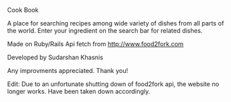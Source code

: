 Cook Book

A place for searching recipes among wide variety of dishes from all parts of the world.
Enter your ingredient on the search bar for related dishes.


Made on Ruby/Rails 
Api fetch from http://www.food2fork.com

Developed by Sudarshan Khasnis

Any improvments appreciated. Thank you!

Edit:
Due to an unfortunate shutting down of food2fork api, the website no longer works. Have been taken down accordingly.
